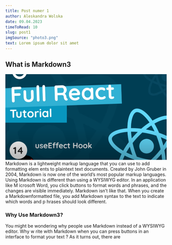 ```yaml
---
title: Post numer 1
author: Aleskandra Wolska
date: 09.04.2023
timeToRead: 10
slug: post1
imgSource: "photo3.png"
text: Lorem ipsum dolor sit amet
---
```

## What is Markdown3

![photo3](./images/photo3.png)
Markdown is a lightweight markup language that you can use to add formatting elem
ents to plaintext text documents. Created by John Gruber in 2004, Markdown is now
 one of the world’s most popular markup languages.
Using Markdown is different than using a WYSIWYG editor. In an application like M
icrosoft Word, you click buttons to format words and phrases, and the changes are
 visible immediately. Markdown isn’t like that. When you create a Markdownformatted file, you add Markdown syntax to the text to indicate which words and p
hrases should look different.
### Why Use Markdown3?
You might be wondering why people use Markdown instead of a WYSIWYG editor. Why w
rite with Markdown when you can press buttons in an interface to format your text
? As it turns out, there are